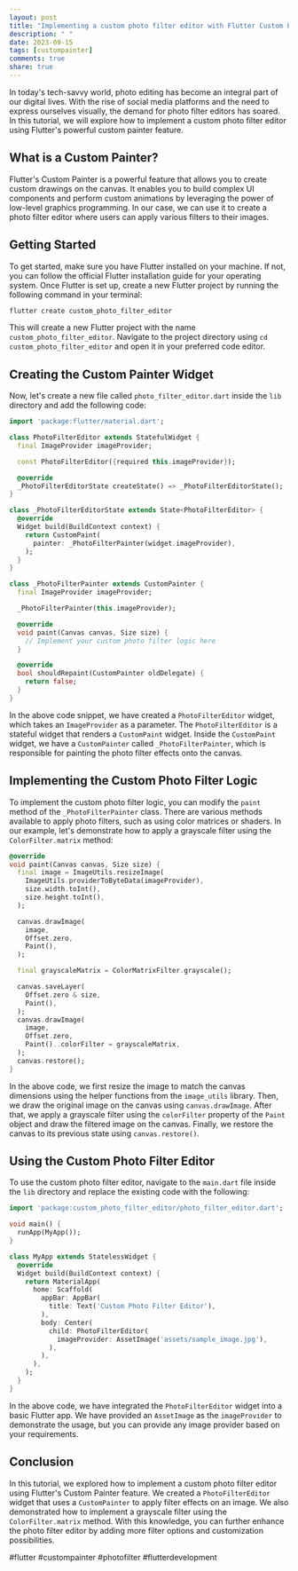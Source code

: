 ```yaml
---
layout: post
title: "Implementing a custom photo filter editor with Flutter Custom Painter"
description: " "
date: 2023-09-15
tags: [custompainter]
comments: true
share: true
---
```


In today's tech-savvy world, photo editing has become an integral part of our digital lives. With the rise of social media platforms and the need to express ourselves visually, the demand for photo filter editors has soared. In this tutorial, we will explore how to implement a custom photo filter editor using Flutter's powerful custom painter feature.

## What is a Custom Painter?

Flutter's Custom Painter is a powerful feature that allows you to create custom drawings on the canvas. It enables you to build complex UI components and perform custom animations by leveraging the power of low-level graphics programming. In our case, we can use it to create a photo filter editor where users can apply various filters to their images.

## Getting Started

To get started, make sure you have Flutter installed on your machine. If not, you can follow the official Flutter installation guide for your operating system. Once Flutter is set up, create a new Flutter project by running the following command in your terminal:

```dart
flutter create custom_photo_filter_editor
```

This will create a new Flutter project with the name `custom_photo_filter_editor`. Navigate to the project directory using `cd custom_photo_filter_editor` and open it in your preferred code editor.

## Creating the Custom Painter Widget

Now, let's create a new file called `photo_filter_editor.dart` inside the `lib` directory and add the following code:

```dart
import 'package:flutter/material.dart';

class PhotoFilterEditor extends StatefulWidget {
  final ImageProvider imageProvider;

  const PhotoFilterEditor({required this.imageProvider});

  @override
  _PhotoFilterEditorState createState() => _PhotoFilterEditorState();
}

class _PhotoFilterEditorState extends State<PhotoFilterEditor> {
  @override
  Widget build(BuildContext context) {
    return CustomPaint(
      painter: _PhotoFilterPainter(widget.imageProvider),
    );
  }
}

class _PhotoFilterPainter extends CustomPainter {
  final ImageProvider imageProvider;

  _PhotoFilterPainter(this.imageProvider);

  @override
  void paint(Canvas canvas, Size size) {
    // Implement your custom photo filter logic here
  }

  @override
  bool shouldRepaint(CustomPainter oldDelegate) {
    return false;
  }
}
```

In the above code snippet, we have created a `PhotoFilterEditor` widget, which takes an `ImageProvider` as a parameter. The `PhotoFilterEditor` is a stateful widget that renders a `CustomPaint` widget. Inside the `CustomPaint` widget, we have a `CustomPainter` called `_PhotoFilterPainter`, which is responsible for painting the photo filter effects onto the canvas.

## Implementing the Custom Photo Filter Logic

To implement the custom photo filter logic, you can modify the `paint` method of the `_PhotoFilterPainter` class. There are various methods available to apply photo filters, such as using color matrices or shaders. In our example, let's demonstrate how to apply a grayscale filter using the `ColorFilter.matrix` method:

```dart
@override
void paint(Canvas canvas, Size size) {
  final image = ImageUtils.resizeImage(
    ImageUtils.providerToByteData(imageProvider),
    size.width.toInt(),
    size.height.toInt(),
  );

  canvas.drawImage(
    image,
    Offset.zero,
    Paint(),
  );

  final grayscaleMatrix = ColorMatrixFilter.grayscale();

  canvas.saveLayer(
    Offset.zero & size,
    Paint(),
  );
  canvas.drawImage(
    image,
    Offset.zero,
    Paint()..colorFilter = grayscaleMatrix,
  );
  canvas.restore();
}
```

In the above code, we first resize the image to match the canvas dimensions using the helper functions from the `image_utils` library. Then, we draw the original image on the canvas using `canvas.drawImage`. After that, we apply a grayscale filter using the `colorFilter` property of the `Paint` object and draw the filtered image on the canvas. Finally, we restore the canvas to its previous state using `canvas.restore()`.

## Using the Custom Photo Filter Editor

To use the custom photo filter editor, navigate to the `main.dart` file inside the `lib` directory and replace the existing code with the following:

```dart
import 'package:custom_photo_filter_editor/photo_filter_editor.dart';

void main() {
  runApp(MyApp());
}

class MyApp extends StatelessWidget {
  @override
  Widget build(BuildContext context) {
    return MaterialApp(
      home: Scaffold(
        appBar: AppBar(
          title: Text('Custom Photo Filter Editor'),
        ),
        body: Center(
          child: PhotoFilterEditor(
            imageProvider: AssetImage('assets/sample_image.jpg'),
          ),
        ),
      ),
    );
  }
}
```

In the above code, we have integrated the `PhotoFilterEditor` widget into a basic Flutter app. We have provided an `AssetImage` as the `imageProvider` to demonstrate the usage, but you can provide any image provider based on your requirements.

## Conclusion

In this tutorial, we explored how to implement a custom photo filter editor using Flutter's Custom Painter feature. We created a `PhotoFilterEditor` widget that uses a `CustomPainter` to apply filter effects on an image. We also demonstrated how to implement a grayscale filter using the `ColorFilter.matrix` method. With this knowledge, you can further enhance the photo filter editor by adding more filter options and customization possibilities.

#flutter #custompainter #photofilter #flutterdevelopment